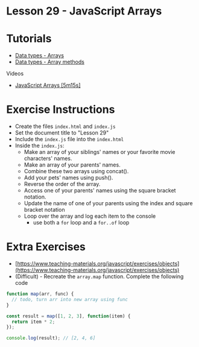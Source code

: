 # Lesson 29 - JavaScript Arrays

# Tutorials

- [Data types - Arrays](https://javascript.info/array)
- [Data types - Array methods](https://javascript.info/array-methods)

Videos

- [JavaScript Arrays [5m15s]](https://www.youtube.com/watch?v=oigfaZ5ApsM)

# Exercise Instructions

- Create the files `index.html` and `index.js`
- Set the document title to "Lesson 29"
- Include the `index.js` file into the `index.html`
- Inside the `index.js`:
  - Make an array of your siblings' names or your favorite movie characters' names.
  - Make an array of your parents' names.
  - Combine these two arrays using concat().
  - Add your pets' names using push().
  - Reverse the order of the array.
  - Access one of your parents' names using the square bracket notation.
  - Update the name of one of your parents using the index and square bracket notation
  - Loop over the array and log each item to the console
    - use both a `for` loop and a `for..of` loop

# Extra Exercises

- [https://www.teaching-materials.org/javascript/exercises/objects](https://www.teaching-materials.org/javascript/exercises/objects)
- (Difficult) - Recreate the `array.map` function. Complete the following code

```javascript
function map(arr, func) {
  // todo, turn arr into new array using func
}

const result = map([1, 2, 3], function(item) {
  return item * 2;
});

console.log(result); // [2, 4, 6]
```
